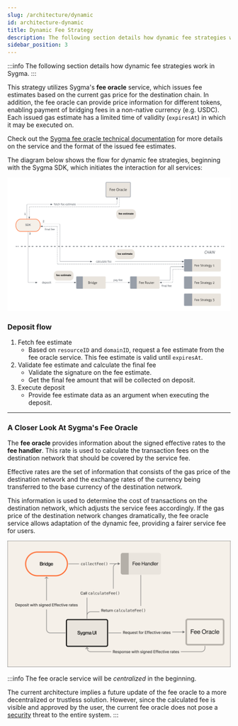 ```yaml
---
slug: /architecture/dynamic
id: architecture-dynamic
title: Dynamic Fee Strategy
description: The following section details how dynamic fee strategies work in Sygma.
sidebar_position: 3
---
```


:::info
The following section details how dynamic fee strategies work in Sygma.
:::

This strategy utilizes Sygma's **fee oracle** service, which issues fee estimates based on the current gas price for the destination chain. In addition, the fee oracle can provide price information for different tokens, enabling payment of bridging fees in a non-native currency (e.g. USDC). Each issued gas estimate has a limited time of validity (`expiresAt`) in which it may be executed on.

Check out the [Sygma fee oracle technical documentation](https://github.com/sygmaprotocol/sygma-fee-oracle/blob/main/docs/Home.md) for more details on the service and the format of the issued fee estimates.

The diagram below shows the flow for dynamic fee strategies, beginning with the Sygma SDK, which initiates the interaction for all services:

![](../../../static/assets/dynamic-fee-general.png)

### Deposit flow

1. Fetch fee estimate
     - Based on `resourceID` and `domainID`, request a fee estimate from the fee oracle service. This fee estimate is valid until `expiresAt`.
2. Validate fee estimate and calculate the final fee
     - Validate the signature on the fee estimate.
     - Get the final fee amount that will be collected on deposit.
3. Execute deposit
     - Provide fee estimate data as an argument when executing the deposit.

--- 

### A Closer Look At Sygma's Fee Oracle

The **fee oracle** provides information about the signed effective rates to the **fee handler**. This rate is used to calculate the transaction fees on the destination network that should be covered by the service fee.&#x20;

Effective rates are the set of information that consists of the gas price of the destination network and the exchange rates of the currency being transferred to the base currency of the destination network.

This information is used to determine the cost of transactions on the destination network, which adjusts the service fees accordingly. If the gas price of the destination network changes dramatically, the fee oracle service allows adaptation of the dynamic fee, providing a fairer service fee for users.&#x20;

![](../../../static/assets/Fee.png)

:::info
The fee oracle service will be _centralized_ in the beginning.&#x20;

The current architecture implies a future update of the fee oracle to a more decentralized or trustless solution. However, since the calculated fee is visible and approved by the user, the current fee oracle does not pose a [security](/docs/03-architecture/05-security/01-Security-Intro.md) threat to the entire system.
:::
